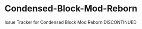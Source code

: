 Condensed-Block-Mod-Reborn
==========================

Issue Tracker for Condensed Block Mod Reborn
DISCONTINUED 
